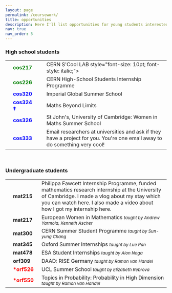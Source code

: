 ```yaml
---
layout: page
permalink: /coursework/
title: opportunities
description: Here I'll list opportunities for young students interested in CS/maths internships and research. It is mainly aimed at Europeans. Last updated: 1st October  2023
nav: true
nav_order: 5
---
```

<h3>High school students</h3>
<table>
<tbody>
<tr>
    <td>
        <br>
    </td>
    <td>
        <span style="font-weight: bold; color:green">cos217&nbsp;&nbsp;</span>
    </td>
    <td>
    </td>
    <td>
        CERN S'Cool LAB style="font-size: 10pt; font-style: italic;"></span>
    </td>
</tr>
<tr>
    <td>
        <br>
    </td>
    <td>
        <span style="font-weight: bold; color:green">cos226&nbsp;&nbsp;</span>
    </td>
    <td>
    </td>
    <td>
       CERN High-School Students Internship Programme <span style="font-size: 10pt; font-style: italic;"></span>
    </td>
</tr>
<tr>
    <td>
        <br>
    </td>
    <td>
        <span style="font-weight: bold; color:blue">cos320 &nbsp;&nbsp; </span> 
    </td>
    <td>
    </td>
    <td>
        Imperial Global Summer School  <span style="font-size: 10pt; font-style: italic;"></span>
    </td>
</tr>
<tr>
    <td>
        <br>
    </td>
    <td>
        <span style="font-weight: bold; color:blue">cos324 &Dagger;&nbsp;&nbsp; </span> 
    </td>
    <td>
    </td>
    <td>
        Maths Beyond Limits  <span style="font-size: 10pt; font-style: italic;"></span>
    </td>
</tr>
<tr>
    <td>
        <br>
    </td>
    <td>
        <span style="font-weight: bold; color:blue">cos326&nbsp;&nbsp;</span>
    </td>
    <td>
    </td>
    <td>
        St John's, University of Cambridge: Women in Maths Summer School <span style="font-size: 10pt; font-style: italic;"></span>
    </td>
</tr>
<tr>
    <td>
        <br>
    </td>
    <td>
        <span style="font-weight: bold; color:blue">cos333&nbsp;&nbsp;</span>
    </td>
    <td>
    </td>
    <td>
       Email researchers at universities and ask if they have a project for you. You're one email away to do something very cool!  <span style="font-size: 10pt; font-style: italic;"></span>
    </td>
</tr>
</tbody>
</table>

<br>
<h3> Undergraduate students</h3>
<table>
<tbody>
<tr>
    <td>
        <br>
    </td>
    <td>
        <span style="font-weight: bold;">mat215&nbsp;&nbsp;</span>
    </td>
    <td>
        Philippa Fawcett Internship Programme, funded mathematics research internship at the University of Cambridge. I made a vlog about my stay which you can watch here. I also made a video about how I got my internship here. <span style="font-size: 10pt; font-style: italic;"></span>
    </td>
</tr>
<tr>
    <td>
        <br>
    </td>
    <td>
        <span style="font-weight: bold;">mat217&nbsp;&nbsp;</span>
    </td>
    <td>
      European Women in Mathematics <span style="font-size: 10pt; font-style: italic;">taught by Andrew Yarmola, Kenneth Ascher</span>
    </td>
</tr>
<tr>
    <td>
        <br>
    </td>
    <td>
        <span style="font-weight: bold; ">mat300&nbsp;&nbsp;</span>
    </td>
    <td>
      CERN Summer Student Programme <span style="font-size: 10pt; font-style: italic;">taught by Sun-yung Chang</span>
    </td>
</tr>
<tr>
    <td>
        <br>
    </td>
    <td>
        <span style="font-weight: bold;">mat345&nbsp;&nbsp;</span>
    </td>
    <td>
      Oxford Summer Internships <span style="font-size: 10pt; font-style: italic;">taught by Lue Pan</span>
    </td>
</tr>
<tr>
    <td>
        <br>
    </td>
    <td>
        <span style="font-weight: bold;">mat478&nbsp;&nbsp;</span>
    </td>
    <td>
       ESA Student Internships <span style="font-size: 10pt; font-style: italic;">taught by Alon Noga</span>
    </td>
</tr>
<tr>
    <td>
        <br>
    </td>
    <td>
        <span style="font-weight: bold; ">orf309&nbsp;&nbsp;</span>
    </td>
    <td>
       DAAD: RISE Germany <span style="font-size: 10pt; font-style: italic;">taught by Ramon van Handel</span>
    </td>
</tr>
<tr>
    <td>
        <br>
    </td>
    <td>
        <span style="font-weight: bold; color:red">*orf526&nbsp;&nbsp;</span>
    </td>
    <td>
      UCL Summer School <span style="font-size: 10pt; font-style: italic;">taught by Elizabeth Rebrova</span>
    </td>
</tr>
<tr>
    <td>
        <br>
    </td>
    <td>
        <span style="font-weight: bold; color:red">*orf550&nbsp;&nbsp;</span>
    </td>
    <td>
        Topics in Probability: Probability in High Dimension <span style="font-size: 10pt; font-style: italic;">taught by Ramon van Handel</span>
    </td>
</tr>
</tbody>
</table>
